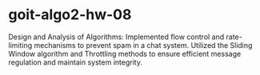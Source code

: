 # goit-algo2-hw-08
Design and Analysis of Algorithms: Implemented flow control and rate-limiting mechanisms to prevent spam in a chat system. Utilized the Sliding Window algorithm and Throttling methods to ensure efficient message regulation and maintain system integrity.
